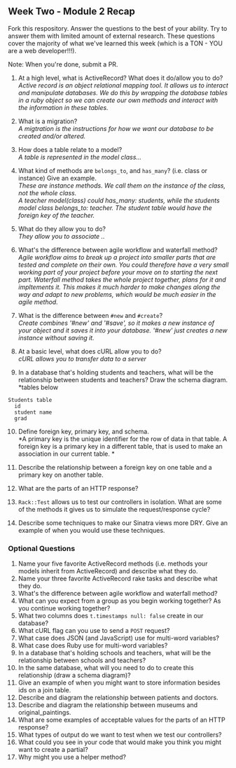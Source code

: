 ## Week Two - Module 2 Recap

Fork this respository. Answer the questions to the best of your ability. Try to answer them with limited amount of external research. These questions cover the majority of what we've learned this week (which is a TON - YOU are a web developer!!!). 

Note: When you're done, submit a PR. 

1. At a high level, what is ActiveRecord? What does it do/allow you to do?<br>
*Active record is an object relational mapping tool. It allows us to interact and manipulate databases. We do this by wrapping the database tables in a ruby object so we can create our own methods and interact with the information in these tables.*

2. What is a migration?<br>
*A migtration is the instructions for how we want our database to be created and/or altered.*

3. How does a table relate to a model?<br>
*A table is represented in the model class...* 

4. What kind of methods are `belongs_to`, and `has_many`? (i.e. class or instance) Give an example.<br>
*These are instance methods. We call them on the instance of the class, not the whole class.<br>
A teacher model(class) could has_many: students, while the students model class belongs_to: teacher. The student table would have the foreign key of the teacher.*

5. What do they allow you to do?<br>
*They allow you to associate ..*


6. What's the difference between agile workflow and waterfall method?<br>
*Agile workflow aims to break up a project into smaller parts that are tested and complete on their own. You could therefore have a very small working part of your project before your move on to starting the next part.   Waterfall method takes the whole project together, plans for it and impltements it.  This makes it much harder to make changes along the way and adapt to new problems, which would be much easier in the agile method.*

7. What is the difference between `#new` and `#create`?<br>
*Create combines '#new' and '#save', so it makes a new instance of your object and it saves it into your database. '#new' just creates a new instance without saving it.*


8. At a basic level, what does cURL allow you to do?<br>
*cURL allows you to transfer data to a server*

9. In a database that's holding students and teachers, what will be the relationship between students and teachers? Draw the schema diagram.<br>
*tables below
```
Students table               
  id
  student name
  grad

```

10. Define foreign key, primary key, and schema.<br>
*A primary key is the unique identifier for the row of data in that table. A foreign key is a primary key in a different table, that is used to make an association in our current table. *

11. Describe the relationship between a foreign key on one table and a primary key on another table.

12. What are the parts of an HTTP response?

13. `Rack::Test` allows us to test our controllers in isolation. What are some of the methods it gives us to simulate the request/response cycle?
14. Describe some techniques to make our Sinatra views more DRY. Give an example of when you would use these techniques.


### Optional Questions

1. Name your five favorite ActiveRecord methods (i.e. methods your models inherit from ActiveRecord) and describe what they do.
2. Name your three favorite ActiveRecord rake tasks and describe what they do.
3. What's the difference between agile workflow and waterfall method?
4. What can you expect from a group as you begin working together? As you continue working together?
5. What two columns does `t.timestamps null: false` create in our database?
6. What cURL flag can you use to send a `POST` request?
7. What case does JSON (and JavaScript) use for multi-word variables?
8. What case does Ruby use for multi-word variables?
9. In a database that's holding schools and teachers, what will be the relationship between schools and teachers?
10. In the same database, what will you need to do to create this relationship (draw a schema diagram)?
11. Give an example of when you might want to store information besides ids on a join table.
12. Describe and diagram the relationship between patients and doctors.
13. Describe and diagram the relationship between museums and original_paintings.
14. What are some examples of acceptable values for the parts of an HTTP response?
15. What types of output do we want to test when we test our controllers?
16. What could you see in your code that would make you think you might want to create a partial?
17. Why might you use a helper method?
